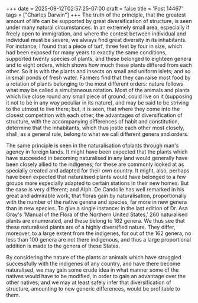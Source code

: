 +++
date = 2025-09-12T02:57:25-07:00
draft = false
title = 'Post 14467'
tags = ["Charles Darwin"]
+++
The truth of the principle, that the greatest amount of life can be supported by great diversification of structure, is seen under many natural circumstances. In an extremely small area, especially if freely open to immigration, and where the contest between individual and individual must be severe, we always find great diversity in its inhabitants. For instance, I found that a piece of turf, three feet by four in size, which had been exposed for many years to exactly the same conditions, supported twenty species of plants, and these belonged to eighteen genera and to eight orders, which shows how much these plants differed from each other. So it is with the plants and insects on small and uniform islets; and so in small ponds of fresh water. Farmers find that they can raise most food by a rotation of plants belonging to the most different orders: nature follows what may be called a simultaneous rotation. Most of the animals and plants which live close round any small piece of ground, could live on it (supposing it not to be in any way peculiar in its nature), and may be said to be striving to the utmost to live there; but, it is seen, that where they come into the closest competition with each other, the advantages of diversification of structure, with the accompanying differences of habit and constitution, determine that the inhabitants, which thus jostle each other most closely, shall, as a general rule, belong to what we call different genera and orders.

The same principle is seen in the naturalisation ofplants through man's agency in foreign lands. It might have been expected that the plants which have succeeded in becoming naturalised in any land would generally have been closely allied to the indigenes; for these are commonly looked at as specially created and adapted for their own country. It might, also, perhaps have been expected that naturalised plants would have belonged to a few groups more especially adapted to certain stations in their new homes. But the case is very different; and Alph. De Candolle has well remarked in his great and admirable work, that floras gain by naturalisation, proportionally with the number of the native genera and species, far more in new genera than in new species. To give a single instance: in the last edition of Dr. Asa Gray's 'Manual of the Flora of the Northern United States,' 260 naturalised plants are enumerated, and these belong to 162 genera. We thus see that these naturalised plants are of a highly diversified nature. They differ, moreover, to a large extent from the indigenes, for out of the 162 genera, no less than 100 genera are not there indigenous, and thus a large proportional addition is made to the genera of these States.

By considering the nature of the plants or animals which have struggled successfully with the indigenes of any country, and have there become naturalised, we may gain some crude idea in what manner some of the natives would have to be modified, in order to gain an advantage over the other natives; and we may at least safely infer that diversification of structure, amounting to new generic differences, would be profitable to them.
